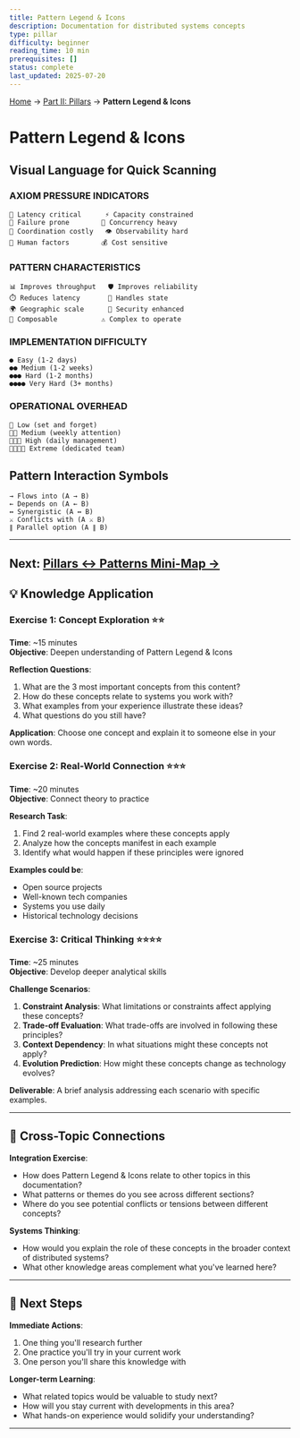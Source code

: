 ```yaml
---
title: Pattern Legend & Icons
description: Documentation for distributed systems concepts
type: pillar
difficulty: beginner
reading_time: 10 min
prerequisites: []
status: complete
last_updated: 2025-07-20
---
```


<!-- Navigation -->
[Home](/) → [Part II: Pillars](/part2-pillars/) → **Pattern Legend & Icons**


# Pattern Legend & Icons

## Visual Language for Quick Scanning

### AXIOM PRESSURE INDICATORS
```text
🎯 Latency critical      ⚡ Capacity constrained
🔧 Failure prone        🔄 Concurrency heavy
🤝 Coordination costly   👁️ Observability hard
👤 Human factors        💰 Cost sensitive
```

### PATTERN CHARACTERISTICS  
```text
📊 Improves throughput   🛡️ Improves reliability
⏱️ Reduces latency       💾 Handles state
🌍 Geographic scale      🔐 Security enhanced
🧩 Composable           ⚠️ Complex to operate
```

### IMPLEMENTATION DIFFICULTY
```text
● Easy (1-2 days)
●● Medium (1-2 weeks)  
●●● Hard (1-2 months)
●●●● Very Hard (3+ months)
```

### OPERATIONAL OVERHEAD
```redis
🔧 Low (set and forget)
🔧🔧 Medium (weekly attention)
🔧🔧🔧 High (daily management)
🔧🔧🔧🔧 Extreme (dedicated team)
```

## Pattern Interaction Symbols

```text
→ Flows into (A → B)
← Depends on (A ← B)
↔ Synergistic (A ↔ B)
⚔ Conflicts with (A ⚔ B)
∥ Parallel option (A ∥ B)
```

---

**Next**: [Pillars ↔ Patterns Mini-Map →](pillars-patterns-map.md)
---

## 💡 Knowledge Application

### Exercise 1: Concept Exploration ⭐⭐
**Time**: ~15 minutes  
**Objective**: Deepen understanding of Pattern Legend & Icons

**Reflection Questions**:
1. What are the 3 most important concepts from this content?
2. How do these concepts relate to systems you work with?
3. What examples from your experience illustrate these ideas?
4. What questions do you still have?

**Application**: Choose one concept and explain it to someone else in your own words.

### Exercise 2: Real-World Connection ⭐⭐⭐
**Time**: ~20 minutes  
**Objective**: Connect theory to practice

**Research Task**:
1. Find 2 real-world examples where these concepts apply
2. Analyze how the concepts manifest in each example
3. Identify what would happen if these principles were ignored

**Examples could be**:
- Open source projects
- Well-known tech companies
- Systems you use daily
- Historical technology decisions

### Exercise 3: Critical Thinking ⭐⭐⭐⭐
**Time**: ~25 minutes  
**Objective**: Develop deeper analytical skills

**Challenge Scenarios**:
1. **Constraint Analysis**: What limitations or constraints affect applying these concepts?
2. **Trade-off Evaluation**: What trade-offs are involved in following these principles?
3. **Context Dependency**: In what situations might these concepts not apply?
4. **Evolution Prediction**: How might these concepts change as technology evolves?

**Deliverable**: A brief analysis addressing each scenario with specific examples.

---

## 🔗 Cross-Topic Connections

**Integration Exercise**:
- How does Pattern Legend & Icons relate to other topics in this documentation?
- What patterns or themes do you see across different sections?
- Where do you see potential conflicts or tensions between different concepts?

**Systems Thinking**:
- How would you explain the role of these concepts in the broader context of distributed systems?
- What other knowledge areas complement what you've learned here?

---

## 🎯 Next Steps

**Immediate Actions**:
1. One thing you'll research further
2. One practice you'll try in your current work
3. One person you'll share this knowledge with

**Longer-term Learning**:
- What related topics would be valuable to study next?
- How will you stay current with developments in this area?
- What hands-on experience would solidify your understanding?

---
